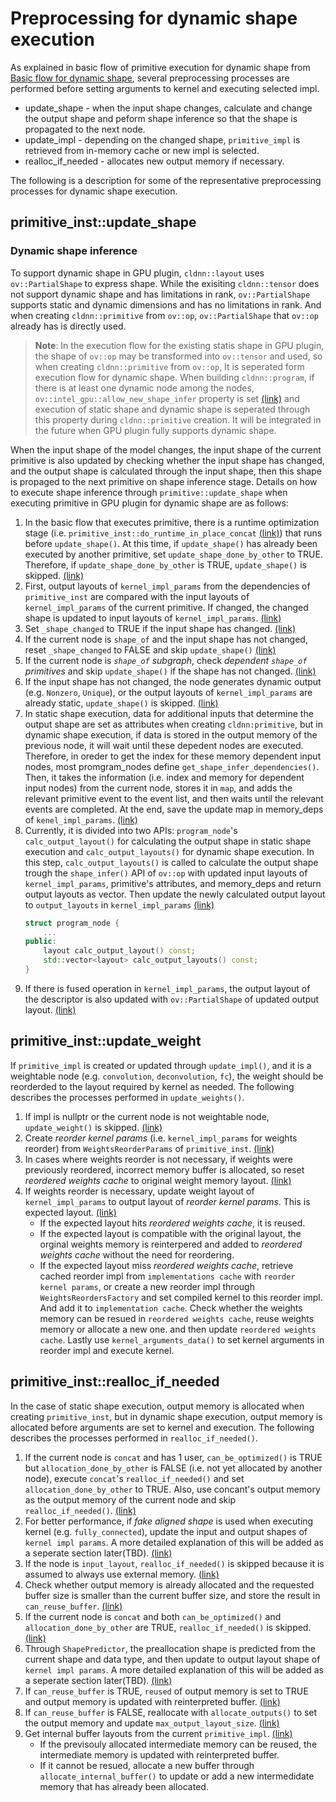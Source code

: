 # Preprocessing for dynamic shape execution
As explained in basic flow of primitive execution for dynamic shape from [Basic flow for dynamic shape](TBD), several preprocessing processes are performed before setting arguments to kernel and executing selected impl.

* update_shape - when the input shape changes, calculate and change the output shape and peform shape inference so that the shape is propagated to the next node.
* update_impl - depending on the changed shape, `primitive_impl` is retrieved from in-memory cache or new impl is selected.
* realloc_if_needed - allocates new output memory if necessary.

The following is a description for some of the representative preprocessing processes for dynamic shape execution.

## primitive_inst::update_shape
### Dynamic shape inference
To support dynamic shape in GPU plugin, `cldnn::layout` uses `ov::PartialShape` to express shape. While the exisiting `cldnn::tensor` does not support dynamic shape and has limitations in rank, `ov::PartialShape` supports static and dynamic dimensions and has no limitations in rank. And when creating `cldnn::primitive` from `ov::op`, `ov::PartialShape` that `ov::op` already has is directly used.

> **Note**: In the execution flow for the existing statis shape in GPU plugin, the shape of `ov::op` may be transformed into `ov::tensor` and used, so when creating `cldnn::primitive` from `ov::op`, It is seperated form execution flow for dynamic shape. When building  `cldnn::program`, if there is at least one dynamic node among the nodes, `ov::intel_gpu::allow_new_shape_infer` property is set [(link)](https://github.com/openvinotoolkit/openvino/blob/eea49f3c9e6bba5463460fdc126c2df38a4a5215/src/plugins/intel_gpu/src/plugin/program_builder.cpp#L139) and execution of static shape and dynamic shape is seperated through this property during `cldnn::primitive` creation. It will be integrated in the future when GPU plugin fully supports dynamic shape.

When the input shape of the model changes, the input shape of the current primitive is also updated by checking whether the input shape has changed, and the output shape is calculated through the input shape, then this shape is propaged to the next primitive on shape inference stage. 
Details on how to execute shape inference through `primitive::update_shape` when executing primitive in GPU plugin for dynamic shape are as follows:

1. In the basic flow that executes primitive, there is a runtime optimization stage (i.e. `primitive_inst::do_runtime_in_place_concat` [(link)](https://github.com/openvinotoolkit/openvino/blob/eea49f3c9e6bba5463460fdc126c2df38a4a5215/src/plugins/intel_gpu/src/graph/primitive_inst.cpp#L720)) that runs before `update_shape()`. At this time, if `update_shape()` has already been executed by another primitive, set `update_shape_done_by_other` to TRUE. Therefore, if `update_shape_done_by_other` is TRUE, `update_shape()` is skipped. [(link)](https://github.com/openvinotoolkit/openvino/blob/eea49f3c9e6bba5463460fdc126c2df38a4a5215/src/plugins/intel_gpu/src/graph/primitive_inst.cpp#L247)
2. First, output layouts of `kernel_impl_params` from the dependencies of `primitive_inst` are compared with the input layouts of `kernel_impl_params` of the current primitive. If changed, the changed shape is updated to input layouts of `kernel_impl_params`. [(link)](https://github.com/openvinotoolkit/openvino/blob/eea49f3c9e6bba5463460fdc126c2df38a4a5215/src/plugins/intel_gpu/src/graph/primitive_inst.cpp#L254)
3. Set `_shape_changed` to TRUE if the input shape has changed. [(link)](https://github.com/openvinotoolkit/openvino/blob/eea49f3c9e6bba5463460fdc126c2df38a4a5215/src/plugins/intel_gpu/src/graph/primitive_inst.cpp#L266)
4. If the current node is `shape_of` and the input shape has not changed, reset `_shape_changed` to FALSE and skip `update_shape()` [(link)](https://github.com/openvinotoolkit/openvino/blob/eea49f3c9e6bba5463460fdc126c2df38a4a5215/src/plugins/intel_gpu/src/graph/primitive_inst.cpp#L270)
5. If the current node is *`shape_of` subgraph*, check *dependent `shape_of` primitives* and skip `update_shape()` if the shape has not changed. [(link)](https://github.com/openvinotoolkit/openvino/blob/eea49f3c9e6bba5463460fdc126c2df38a4a5215/src/plugins/intel_gpu/src/graph/primitive_inst.cpp#L276)
6. If the input shape has not changed, the node generates dynamic output (e.g. `Nonzero`, `Unique`), or the output layouts of `kernel_impl_params` are already static, `update_shape()` is skipped. [(link)](https://github.com/openvinotoolkit/openvino/blob/eea49f3c9e6bba5463460fdc126c2df38a4a5215/src/plugins/intel_gpu/src/graph/primitive_inst.cpp#L313)
7. In static shape execution, data for additional inputs that determine the output shape are set as attributes when creating `cldnn:primitive`, but in dynamic shape execution, if data is stored in the output memory of the previous node, it will wait until these depedent nodes are executed. Therefore, in oreder to get the index for these memory dependent input nodes, most promgram_nodes define `get_shape_infer_dependencies()`. Then, it takes the information (i.e. index and memory for dependent input nodes) from the current node, stores it in `map`, and adds the relevant primitive event to the event list, and then waits until the relevant events are completed. At the end, save the update map in memory_deps of `kenel_impl_params`. [(link)](https://github.com/openvinotoolkit/openvino/blob/eea49f3c9e6bba5463460fdc126c2df38a4a5215/src/plugins/intel_gpu/src/graph/primitive_inst.cpp#L319)
8. Currently, it is divided into two APIs: `program_node`'s `calc_output_layout()` for calculating the output shape in static shape execution and `calc_output_layouts()` for dynamic shape execution. In this step, `calc_output_layouts()` is called to calculate the output shape trough the `shape_infer()` API of `ov::op` with updated input layouts of `kernel_impl_params`, primitive's attributes, and memory_deps and return output layouts as vector. Then update the newly calculated output layout to `output_layouts` in `kernel_impl_params` [(link)](https://github.com/openvinotoolkit/openvino/blob/eea49f3c9e6bba5463460fdc126c2df38a4a5215/src/plugins/intel_gpu/src/graph/primitive_inst.cpp#L366)
    ```cpp
    struct program_node {
        ...
    public:
        layout calc_output_layout() const;
        std::vector<layout> calc_output_layouts() const;
    } 
    ```
9. If there is fused operation in `kernel_impl_params`, the output layout of the descriptor is also updated with `ov::PartialShape` of updated output layout. [(link)](https://github.com/openvinotoolkit/openvino/blob/eea49f3c9e6bba5463460fdc126c2df38a4a5215/src/plugins/intel_gpu/src/graph/primitive_inst.cpp#L379)

## primitive_inst::update_weight
If `primitive_impl` is created or updated through `update_impl()`, and it is a weightable node (e.g. `convolution`, `deconvolution`, `fc`), the weight should be reorderded to the layout required by kernel as needed. The following describes the processes performed in `update_weights()`.

1. If impl is nullptr or the current node is not weightable node, `update_weight()` is skipped. [(link)](https://github.com/openvinotoolkit/openvino/blob/eea49f3c9e6bba5463460fdc126c2df38a4a5215/src/plugins/intel_gpu/src/graph/primitive_inst.cpp#L1168)
2. Create *reorder kernel params* (i.e. `kernel_impl_params` for weights reorder) from `WeightsReorderParams` of `primitive_inst`. [(link)](https://github.com/openvinotoolkit/openvino/blob/eea49f3c9e6bba5463460fdc126c2df38a4a5215/src/plugins/intel_gpu/src/graph/primitive_inst.cpp#L1172)
3. In cases where weights reorder is not necessary, if weights were previously reordered, incorrect memory buffer is allocated, so reset *reordered weights cache* to original weight memory layout. [(link)](https://github.com/openvinotoolkit/openvino/blob/eea49f3c9e6bba5463460fdc126c2df38a4a5215/src/plugins/intel_gpu/src/graph/primitive_inst.cpp#L1181)
4. If weights reorder is necessary, update weight layout of `kernel_impl_params` to output layout of *reorder kernel params*. This is expected layout. [(link)](https://github.com/openvinotoolkit/openvino/blob/eea49f3c9e6bba5463460fdc126c2df38a4a5215/src/plugins/intel_gpu/src/graph/primitive_inst.cpp#L1186)
    - If the expected layout hits *reordered weights cache*, it is reused.
    - If the expected layout is compatible with the original layout, the orginal weights memory is reinterpered and added to *reordered weights cache* without the need for reordering.
    - If the expected layout miss *reordered weights cache*, retrieve cached reorder impl from `implementations cache` with `reorder kernel params`, or create a new reorder impl through `WeightsReordersFactory` and set compiled kernel to this reorder impl. And add it to `implementation cache`. Check whether the weights memory can be resued in `reordered weights cache`, reuse weights memory or allocate a new one. and then update `reordered weights cache`. Lastly use `kernel_arguments_data()` to set kernel arguments in reorder impl and execute kernel.

## primitive_inst::realloc_if_needed
In the case of static shape execution, output memory is allocated when creating `primitive_inst`, but in dynamic shape execution, output memory is allocated before arguments are set to kernel and execution. The following describes the processes performed in `realloc_if_needed()`.

1. If the current node is `concat` and has 1 user, `can_be_optimized()` is TRUE but `allocation_done_by_other` is FALSE (i.e. not yet allocated by another node), execute `concat`'s `realloc_if_needed()` and set `allocation_done_by_other` to TRUE. Also, use concant's output memory as the output memory of the current node and skip `realloc_if_needed()`. [(link)](https://github.com/openvinotoolkit/openvino/blob/eea49f3c9e6bba5463460fdc126c2df38a4a5215/src/plugins/intel_gpu/src/graph/primitive_inst.cpp#L390)
2. For better performance, if *fake aligned shape* is used when executing kernel (e.g. `fully_connected`), update the input and output shapes of `kernel impl params`. A more detailed explanation of this will be added as a seperate section later(TBD). [(link)](https://github.com/openvinotoolkit/openvino/blob/eea49f3c9e6bba5463460fdc126c2df38a4a5215/src/plugins/intel_gpu/src/graph/primitive_inst.cpp#L403)
3. If the node is `input_layout`, `realloc_if_needed()` is skipped because it is assumed to always use external memory. [(link)](https://github.com/openvinotoolkit/openvino/blob/eea49f3c9e6bba5463460fdc126c2df38a4a5215/src/plugins/intel_gpu/src/graph/primitive_inst.cpp#L408)
4. Check whether output memory is already allocated and the requested buffer size is smaller than the current buffer size, and store the result in `can_reuse_buffer`. [(link)](https://github.com/openvinotoolkit/openvino/blob/eea49f3c9e6bba5463460fdc126c2df38a4a5215/src/plugins/intel_gpu/src/graph/primitive_inst.cpp#L421)
5. If the current node is `concat` and both `can_be_optimized()` and `allocation_done_by_other` are TRUE, `realloc_if_needed()` is skipped. [(link)](https://github.com/openvinotoolkit/openvino/blob/eea49f3c9e6bba5463460fdc126c2df38a4a5215/src/plugins/intel_gpu/src/graph/primitive_inst.cpp#L424)
6. Through `ShapePredictor`, the preallocation shape is predicted from the current shape and data type, and then update to output layout shape of `kernel impl params`. A more detailed explanation of this will be added as a seperate section later(TBD). [(link)](https://github.com/openvinotoolkit/openvino/blob/eea49f3c9e6bba5463460fdc126c2df38a4a5215/src/plugins/intel_gpu/src/graph/primitive_inst.cpp#L429)
7. If `can_reuse_buffer` is TRUE, `reused` of output memory is set to TRUE and output memory is updated with reinterpreted buffer. [(link)](https://github.com/openvinotoolkit/openvino/blob/eea49f3c9e6bba5463460fdc126c2df38a4a5215/src/plugins/intel_gpu/src/graph/primitive_inst.cpp#L439)
8. If `can_reuse_buffer` is FALSE, reallocate with `allocate_outputs()` to set the output memory and update `max_output_layout_size`. [(link)](https://github.com/openvinotoolkit/openvino/blob/eea49f3c9e6bba5463460fdc126c2df38a4a5215/src/plugins/intel_gpu/src/graph/primitive_inst.cpp#L448)
9. Get internal buffer layouts from the current `primitive_impl`. [(link)](https://github.com/openvinotoolkit/openvino/blob/eea49f3c9e6bba5463460fdc126c2df38a4a5215/src/plugins/intel_gpu/src/graph/primitive_inst.cpp#L458)
    - If the previsouly allocated intermediate memory can be reused, the intermediate memory is updated with reinterpreted buffer.
    - If it cannot be resued, allocate a new buffer through `allocate_internal_buffer()` to update or add a new intermedidate memory that has already been allocated.
